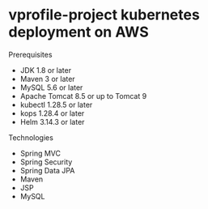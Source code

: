 # vprofile-project kubernetes deployment on AWS

Prerequisites

* JDK 1.8 or later
* Maven 3 or later
* MySQL 5.6 or later
* Apache Tomcat 8.5 or up to Tomcat 9
* kubectl 1.28.5 or later
* kops 1.28.4 or later
* Helm 3.14.3 or later

Technologies

* Spring MVC
* Spring Security
* Spring Data JPA
* Maven
* JSP
* MySQL
